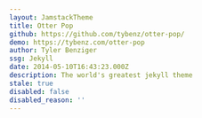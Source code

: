 ```yaml
---
layout: JamstackTheme
title: Otter Pop
github: https://github.com/tybenz/otter-pop/
demo: https://tybenz.com/otter-pop
author: Tyler Benziger
ssg: Jekyll
date: 2014-05-10T16:43:23.000Z
description: The world's greatest jekyll theme
stale: true
disabled: false
disabled_reason: ''
---
```

